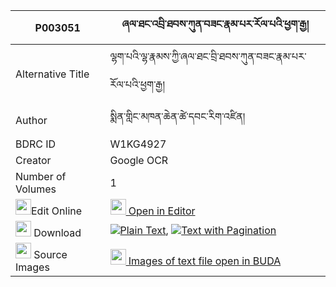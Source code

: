 |P003051|ཞལ་ཐང་འབྲི་ཐབས་ཀུན་བཟང་རྣམ་པར་རོལ་པའི་ཕྱག་རྒྱ། 
| --- | --- 
|Alternative Title |ལྷག་པའི་ལྷ་རྣམས་ཀྱི་ཞལ་ཐང་བྲི་ཐབས་ཀུན་བཟང་རྣམ་པར་རོལ་པའི་ཕྱག་རྒྱ།
|Author| སྨིན་གླིང་མཁན་ཆེན་ཚེ་དབང་རིག་འཛིན།
|BDRC ID | W1KG4927
|Creator | Google OCR
|Number of Volumes| 1
|<img width="25" src="https://img.icons8.com/color/25/000000/edit-property.png">Edit Online| [<img width="25" src="https://avatars.githubusercontent.com/u/45091458?s=200&v=4"> Open in Editor](http://editor.openpecha.org/P003051)
|<img width="25" src="https://img.icons8.com/fluent/48/000000/download-2.png"/>  Download | [![](https://img.icons8.com/color/20/000000/txt.png)Plain Text](https://github.com/Openpecha/P003051/releases/download/v1/shyaltang_dri_tab_kunzang_namp_plain_P003051.zip), [![](https://img.icons8.com/color/20/000000/txt.png)Text with Pagination](https://github.com/Openpecha/P003051/releases/download/v1/shyaltang_dri_tab_kunzang_namp_pages_P003051.zip)
|<img width="25" src="https://img.icons8.com/plasticine/100/000000/pictures-folder.png"/>  Source Images | [<img width="25" src="https://library.bdrc.io/icons/BUDA-small.svg"> Images of text file open in BUDA](https://library.bdrc.io/show/bdr:W1KG4927)